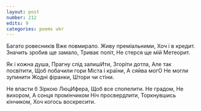 ```yaml
---
layout: post
number: 212
edits: 9
categories: poems ukr
---
```


Багато ровесників
Вже повмирало. 
Живу преміальними, 
Хоч і в кредит.
Значить зробив ще замало,
Триває політ,
Не стерся ще мій 
Метеорит.

Як і кожна душа,
Прагну слід залишИти,
Згоріти дотла,
Але так посвітити,
Щоб побачили гори
Міста і країни,
А сяйва могО
Не могли зупинити
Жодні фіранки,
Штори чи стіни.

Не впасти б
Зіркою ЛюцИфера,
Щоб все спопелити.
Не градом, 
Не вихором,
А сонця промінчиком
Ніч просвердлити,
Торкнувшись кінчиком,
Хоч когось воскресити.
